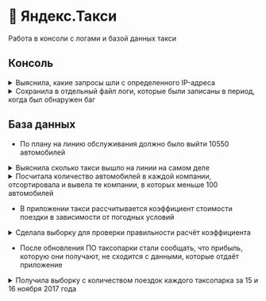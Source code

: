 # 🚕 Яндекс.Такси

Работа в консоли с логами и базой данных такси

## Консоль
<details>
<summary>Выяснила, какие запросы шли с определенного IP-адреса</summary>  


>Команда, которой удалось получить нужные логи: 
```
cat logs/2019/12/* | grep "^233.201"
```
>Логи:
```
233.201.188.154 - - [18/12/2019:21:46:01 +0000] "DELETE /events HTTP/1.1" 403 3971
233.201.182.9 - - [21/12/2019:21:56:20 +0000] "PATCH /users HTTP/1.1" 400 4118
```
***
</details>

<details>
<summary>Сохранила в отдельный файл логи, которые были записаны в период, когда был обнаружен баг</summary>  

>1. Команды, которыми создала директории:
```
mkdir bug1
mkdir bug1/events
```

>2. Команда, которой выбирала запросы за период проявления бага 30.12.2019 и 31.12.2019 с 21:30:00 до 21:39:59:
```
cat logs/2019/12/* | grep "3./12/2019:21:3" >> ./bug1/main.txt;
```

>3. Команды, которыми сохранила логи в файлы 400.txt и 500.txt из main.txt: 
```
cat bug1/main.txt | grep " 400 " >> bug1/events/400.txt;
cat bug1/main.txt | grep " 500 " >> bug1/events/500.txt;
```
***
</details>

## База данных

* По плану на линию обслуживания должно было выйти 10550 автомобилей
<details>
<summary>Выяснила сколько такси вышло на линии на самом деле</summary>

>Количество автомобилей:
```
5500
```

>Запрос, которым удалось найти число автомобилей: 
```
SELECT COUNT(DISTINCT vehicle_id) AS unique_id
FROM cabs;
```
***
</details>

<details>
  <summary>Посчитала количество автомобилей в каждой компании, отсортировала и вывела те компании, в которых меньше 100 автомобилей</summary>

  >Запрос, которым удалось решить задачу:
```
SELECT COUNT(vehicle_id) AS cnt,company_name
FROM cabs
GROUP BY company_name
HAVING COUNT(vehicle_id)<100
ORDER BY cnt DESC;
```

>Список компаний с числом автомобилей меньше 100:
```
cnt  |                 company_name                 
-----+----------------------------------------------
  97 | Nova Taxi Affiliation Llc
  89 | Patriot Taxi Dba Peace Taxi Associat
  85 | Blue Diamond
  81 | Checker Taxi Affiliation
  80 | Chicago Medallion Management
  69 | Chicago Independents
  67 | 24 Seven Taxi
  60 | Checker Taxi
  55 | American United
  53 | Chicago Medallion Leasing INC
  49 | Top Cab Affiliation
  48 | KOAM Taxi Association
  38 | Chicago Taxicab
  34 | Norshore Cab
  20 | Gold Coast Taxi
  20 | Metro Group
  18 | Service Taxi Association
  14 | 5 Star Taxi
   8 | American United Taxi Affiliation
   8 | Metro Jet Taxi A
   7 | Setare Inc
   5 | Leonard Cab Co
   1 | 4615 - 83503 Tyrone Henderson
   1 | 5062 - 34841 Sam Mestas
   1 | 4623 - 27290 Jay Kim
   1 | 5997 - 65283 AW Services Inc.
   1 | 2092 - 61288 Sbeih company
   1 | 1469 - 64126 Omar Jada
   1 | 2733 - 74600 Benny Jona
   1 | 2192 - 73487 Zeymane Corp
   1 | 5006 - 39261 Salifu Bawa
   1 | 3556 - 36214 RC Andrews Cab
   1 | 3721 - Santamaria Express, Alvaro Santamaria
   1 | 2809 - 95474 C & D Cab Co Inc.
   1 | 2241 - 44667 - Felman Corp, Manuel Alonso
   1 | 3620 - 52292 David K. Cab Corp.
   1 | 2823 - 73307 Lee Express Inc
   1 | 6057 - 24657 Richard Addo
   1 | 6742 - 83735 Tasha ride inc
   1 | 1085 - 72312 N and W Cab Co
   1 | 3591 - 63480 Chuks Cab
   1 | 0118 - 42111 Godfrey S.Awir
   1 | 6574 - Babylon Express Inc.
   1 | 3094 - 24059 G.L.B. Cab Co
   1 | 5874 - 73628 Sergey Cab Corp.
   1 | 6743 - 78771 Luhak Corp
   1 | 5074 - 54002 Ahzmi Inc
   1 | 3623 - 72222 Arrington Enterprises
   1 | 4053 - 40193 Adwar H. Nikola
   1 | Chicago Star Taxicab
   1 | 3011 - 66308 JBL Cab Inc.
(51 rows)
```
***
</details>

* В приложении такси рассчитывается коэффициент стоимости поездки в зависимости от погодных условий

<details>
  <summary>Сделала выборку для проверки правильности расчёт коэффициента</summary>

  >Запрос, которым удалось решить задачу:
```
SELECT ts,CASE
WHEN description LIKE '%rain%' OR description LIKE '%storm%'
THEN 'Bad' ELSE 'Good' END AS weather_conditions
FROM weather_records
WHERE ts BETWEEN '2017-11-05 00:00:00' AND '2017-11-06 00:00:00';
```

>Таблица с данными за указанный период:
```
         ts          | weather_conditions 
---------------------+--------------------
 2017-11-05 00:00:00 | Good
 2017-11-05 01:00:00 | Bad
 2017-11-05 02:00:00 | Good
 2017-11-05 03:00:00 | Good
 2017-11-05 04:00:00 | Bad
 2017-11-05 05:00:00 | Bad
 2017-11-05 06:00:00 | Good
 2017-11-05 07:00:00 | Good
 2017-11-05 08:00:00 | Good
 2017-11-05 09:00:00 | Good
 2017-11-05 10:00:00 | Good
 2017-11-05 11:00:00 | Good
 2017-11-05 12:00:00 | Good
 2017-11-05 13:00:00 | Good
 2017-11-05 14:00:00 | Bad
 2017-11-05 15:00:00 | Good
 2017-11-05 16:00:00 | Bad
 2017-11-05 17:00:00 | Good
 2017-11-05 18:00:00 | Bad
 2017-11-05 19:00:00 | Bad
 2017-11-05 20:00:00 | Bad
 2017-11-05 21:00:00 | Good
 2017-11-05 22:00:00 | Good
 2017-11-05 23:00:00 | Good
 2017-11-06 00:00:00 | Good
(25 rows)
```
***
</details>

* После обновления ПО таксопарки стали сообщать, что прибыль, которую они получают, не сходится с данными, которые отдаёт приложение
<details>
  <summary>Получила выборку с количеством поездок каждого таксопарка за 15 и 16 ноября 2017 года</summary>

  >Запрос, которым удалось решить задачу:
```
SELECT cabs.company_name AS company_name, COUNT(trips.trip_id) AS trips_amount
FROM cabs
INNER JOIN trips ON trips.cab_id = cabs.cab_id
WHERE trips.start_ts BETWEEN '2017-11-15 00:00:00' AND '2017-11-16 23:59:00'
GROUP BY company_name
ORDER BY trips_amount DESC;
```

>Таблица с данными за указанный период:
```
 company_ name                               | trips_amount
---------------------------------------------+--------------
Flash Cab                                    |19558
Taxi Affiliation Services                    |11422
Medallion Leasin                             |10367
Yellow Cab                                   |9888
Taxi Affiliation Service Yellow              |9299
Chicago Carriage Cab Corp                    |9181
City Service                                 |8448
Sun Taxi                                     |7701
Star North Management LLC                    |7455
Blue Ribbon Taxi Association Inc.            |5953
Choice Taxi Association                      |5015
Globe Taxi                                   |4383
Dispatch Taxi Affiliation                    |3355
Nova Taxi Affiliation Llc                    |3175
Patriot Taxi Dba Peace Taxi Associat         |2235
Checker Taxi Affiliation                     |2216
Blue Diamond                                 |2070
Chicago Medallion Management                 |1955
24 Seven Taxi                                |1775
Chicago Medallion Leasing INC                |1607
Checker Taxi                                 |1486
American United                              |1404
Chicago Independents                         |1296
KOAM Taxi Association                        |1259
Chicago Taxicab                              |1014
Top Cab Affiliation                          |978
Gold Coast Taxi                              |428
Service Taxi Association                     |402
5 Star Taxi                                  |310
303 Taxi                                     |250
Setare Inc                                   |230
American United Taxi Affiliation             |210
Leonard Cab Co                               |147
Metro Jet Taxi A                             |146
Norshore Cab                                 |127
6742 - 83735 Tasha ride inc                  |39
3591 - 63480 Chuks Cab                       |37
1469 - 64126 Omar Jada                       |36
6743 - 78771 Luhak Corp                      |33
0118 - 42111 Godfrey S.Awir                  |33
6574 - Babylon Express Inc.                  |31
Chicago Star Taxicab                         |29
1085 - 72312 N and W Cab Co                  |29
2809 - 95474 C & D Cab Co Inc.               |29
2092 - 61288 Sbeih company                   |27
3011 - 66308 JBL Cab Inc.                    |25
3620 - 52292 David K. Cab Corp.              |21
4615 - 83503 Tyrone Henderson                |21
3623 - 72222 Arrington Enterprises           |20
5074 - 54002 Ahzmi Inc                       |16
2823 - 73307 Lee Express Inc                 |15
4623 - 27290 Jay Kim                         |15
3721 - Santamaria Express, Alvaro Santamaria |14
5006 - 39261 Salifu Bawa                     |14
2192 - 73487 Zeymane Corp                    |14
6057 - 24657 Richard Addo                    |13
5997 - 65283 AW Services Inc.                |12
Metro Group                                  |11
5062 - 34841 Sam Mestas                      |8
4053 - 40193 Adwar H. Nikola                 |7
2733 - 74600 Benny Jona                      |7
5874 - 73628 Sergey Cab Corp.                |5
2241 - 44667 - Felman Corp, Manuel Alonso    |3
3556 - 36214 RC Andrews Cab                  |2
(64 rows)

</details>
